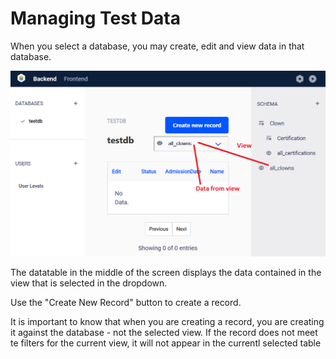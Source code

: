# Managing Test Data

When you select a database, you may create, edit and view data in that database.



![managing-data](../../assets/user-guide/managing-data.png)

The datatable in the middle of the screen displays the data contained in the view that is selected in the dropdown.

Use the "Create New Record" button to create a record.  

It is important to know that when you are creating a record, you are creating it against the database - not the selected view. If the record does not meet te filters for the current view, it will not appear in the currentl selected table